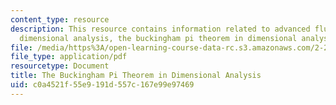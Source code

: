```yaml
---
content_type: resource
description: This resource contains information related to advanced fluid mechanics,
  dimensional analysis, the buckingham pi theorem in dimensional analysis.
file: /media/https%3A/open-learning-course-data-rc.s3.amazonaws.com/2-25-advanced-fluid-mechanics-fall-2013/c0a4521f55e9191d557c167e99e97469_MIT2_25F13_The_Buckingham.pdf
file_type: application/pdf
resourcetype: Document
title: The Buckingham Pi Theorem in Dimensional Analysis
uid: c0a4521f-55e9-191d-557c-167e99e97469
---
```

